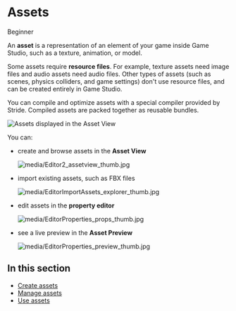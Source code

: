 # Assets

<span class="badge text-bg-primary">Beginner</span>

An **asset** is a representation of an element of your game inside Game Studio, such as a texture, animation, or model.

Some assets require **resource files**. For example, texture assets need image files and audio assets need audio files. Other types of assets (such as scenes, physics colliders, and game settings) don't use resource files, and can be created entirely in Game Studio.

You can compile and optimize assets with a special compiler provided by Stride. Compiled assets are packed together as reusable bundles.

![Assets displayed in the Asset View](../get-started/media/asset-creation-asset-view-tab-knight.png)

You can:

* create and browse assets in the **Asset View**

    ![media/Editor2_assetview_thumb.jpg](media/Editor2_assetview_thumb.jpg)

* import existing assets, such as FBX files

    ![media/EditorImportAssets_explorer_thumb.jpg](media/EditorImportAssets_explorer_thumb.jpg)

* edit assets in the **property editor**

    ![media/EditorProperties_props_thumb.jpg](media/EditorProperties_props_thumb.jpg)

* see a live preview in the **Asset Preview**

    ![media/EditorProperties_preview_thumb.jpg](media/EditorProperties_preview_thumb.jpg)

## In this section

* [Create assets](create-assets.md)
* [Manage assets](manage-assets.md)
* [Use assets](use-assets.md)